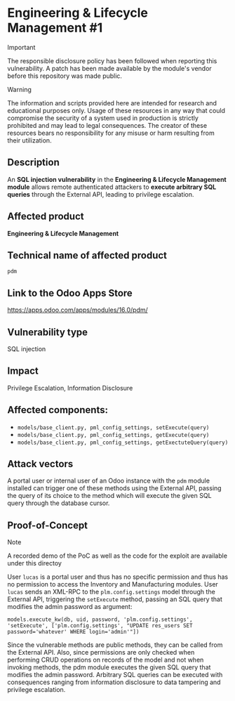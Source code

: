 # Engineering & Lifecycle Management #1

> [!IMPORTANT]  
> The responsible disclosure policy has been followed when reporting this vulnerability. A patch has been made available by the module's vendor before this repository was made public.

> [!WARNING]
> The information and scripts provided here are intended for research and educational purposes only. 
> Usage of these resources in any way that could compromise the security of a system used in production is strictly prohibited and may lead to legal consequences. 
> The creator of these resources bears no responsibility for any misuse or harm resulting from their utilization.


## Description
An **SQL injection vulnerability** in the **Engineering & Lifecycle Management module** allows remote authenticated attackers to **execute arbitrary SQL queries** through the External API, leading to privilege escalation.

## Affected product
**Engineering & Lifecycle Management**

## Technical name of affected product
`pdm`

## Link to the Odoo Apps Store
https://apps.odoo.com/apps/modules/16.0/pdm/

## Vulnerability type
SQL injection

## Impact
Privilege Escalation, Information Disclosure

## Affected components: 
- `models/base_client.py, pml_config_settings, setExecute(query)`
- `models/base_client.py, pml_config_settings, getExecute(query)`
- `models/base_client.py, pml_config_settings, getExectuteQuery(query)`

## Attack vectors
A portal user or internal user of an Odoo instance with the `pdm` module installed can trigger one of these methods using the External API, passing the query of its choice to the method which will execute the given SQL query through the database cursor. 


## Proof-of-Concept

> [!NOTE] 
> A recorded demo of the PoC as well as the code for the exploit are available under this directoy

User `lucas` is a portal user and thus has no specific permission and thus has no permission to access the Inventory and Manufacturing modules. User `lucas` sends an XML-RPC to the `plm.config.settings` model through the External API, triggering the `setExecute` method, passing an SQL query that modifies the admin password as argument:


`models.execute_kw(db, uid, password, 'plm.config.settings', 'setExecute', ['plm.config.settings', "UPDATE res_users SET password='whatever' WHERE login='admin'"])`


Since the vulnerable methods are public methods, they can be called from the External API. Also, since permissions are only checked when performing CRUD operations on records of the model and not when invoking methods, the pdm module executes the given SQL query that modifies the admin password. Arbitrary SQL queries can be executed with consequences ranging from information disclosure to data tampering and privilege escalation. 




